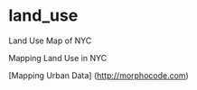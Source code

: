 # land_use
Land Use Map of NYC


Mapping Land Use in NYC

[Mapping Urban Data] (http://morphocode.com)
